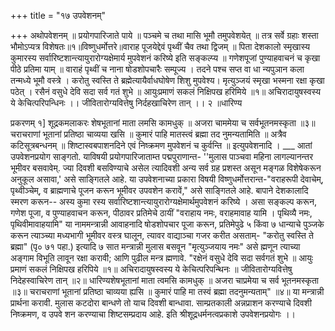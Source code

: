+++
title = "१७ उपवेशनम्"

+++
अथोपवेशनम् ॥ 
प्रयोगपारिजाते पाये ॥ पञ्चमे च तथा मासि भूमौ तमुपवेशयेत् ॥ तत्र सर्वे ग्रहाः शस्ता भौमोऽप्यत्र विशेषतः॥१॥विष्णुधर्मोत्तरे॥वाराह पूजयेद्देवं पृथ्वीं चैव तथा द्विजम् ॥ पिता देशकालो स्मृखास्य कुमारस्य सर्वारिष्टशान्त्यायुरारोग्यक्षेमार्य मुपवेशनं करिष्ये इति सङ्कल्प्य ॥ गणेशपूजां पुण्याहवाचनं च कृखा पीठे प्रतिमा याम् ॥ वाराहं पृथ्वीं च नाना षोडशोपचारैः सम्पूज्य । तदने पश्च सप्त वा धा न्यपुञान कला तन्मध्ये भूमौ वस्त्रे । करोतु स्वस्ति ते ब्रह्मेत्यायैर्वाधघोषेण शिशु मुपवेश्य। मृत्युञ्जयं स्मृखा भस्मना रक्षा कृखा पठेत् । रसैनं वसुधे देवि सदा सर्व गतं शुभे ॥ आयुःप्रमाणं सकलं निक्षिपख हरिमिये ॥१॥ अचिरादायुषस्वस्य ये केचित्परिपन्धिनः ।। जीवितारोग्यवित्तेषु निर्दहखाचिरेण तान् ।। २ ॥धारिण्य 

प्रकरणम् १] 
शूद्रकमलाकरः शेषभूतानां माता लमसि कामधुक् ॥ अजरा चाममेया च सर्वभूतनमस्कृता ॥३॥ चराचराणां भूतानां प्रतिष्ठा चाव्यया खसि ॥ कुमारं पाहि मातस्त्वं ब्रह्मा तद नुमन्यतामिति ॥ अत्रैव कटिसूत्रबन्धनम् ॥ शिष्टास्वबपाशनदिने एवं निष्क्रमण मुपवेशनं च कुर्वन्ति ॥ इत्युपवेशनादि । 
___ आतां उपवेशनप्रयोग साङ्गतो. याविषयी प्रयोगपारिजाताम्त पद्मपुराणान्त- ''मुलास पाञ्चवा महिना लागल्यानन्तर भूमीवर बसवावेम्. ज्या दिवशी बसविण्याचे असेल त्यादिवशी अन्य सर्व ग्रह प्रशस्त असून मङ्गळ विशेषेकरून अनुकूल असावा,' असे साङ्गितले आहे. या उपवेशनाच्या प्रकारा विषयी विष्णुधर्मोत्तरान्त-"वराहरूपी देवाचेम्, पृथ्वीञ्चेम्, व ब्राह्मणाचे पूजन करून भूमीवर उपवशेन करावें," असे साङ्गितले आहे. बापाने देशकालादि स्मरण करून-- अस्य कुमा रस्य सर्वारिष्टशान्त्यायुरारोग्यक्षेमार्थमुपवेशनं करिष्ये । असा सङ्कल्प करून, गणेश पूजा, व पुण्याहवाचन करून, पीठावर प्रतिमेचे ठायीं "वराहाय नमः, वराहमावाह यामि । पृथिव्यै नमः, पृथिवीमावाहयामि" या नाममन्त्रान्नी आवाहनादि षोडशोपचार पूजा करून, प्रतिमेपुढे ५ किंवा ७ धान्याचे पुञ्जके करून त्याञ्च्या मध्यभागी भूमीवर वस्त्र घालून, त्यावर वाद्याञ्चा गजर करीत असताम्- "करोतु स्वस्ति ते ब्रह्मा" (पृ० ७१ पहा.) इत्यादि ७ सात मन्त्रान्नी मुलास बसवून "मृत्युञ्जयाय नमः" असे ह्मणून त्याच्या अङ्गाम विभूति लावून रक्षा करावी; आणि पुढील मन्त्र ह्मणावे. "रक्षेनं वसुधे देवि सदा सर्वगतं शुभे ॥ आयुः प्रमाणं सकलं निक्षिपख हरिपिये ॥१॥ अचिरादायुषस्वस्य ये केचित्परिपन्थिनः ॥ जीवितारोग्यवित्तेषु निदेहस्वाचिरेण तान् ॥२॥ धारिण्यशेषभूतानां माता त्वमसि कामधुक् ॥ अजरा चाप्रमेया च सर्व भूतनमस्कृता ॥३॥ चराचराणां भूतानां प्रतिष्ठा चाव्यया ह्यसि ॥ कुमारं पाहि मा तस्वं ब्रह्मा तदनुमन्यताम्" ॥४॥ या मन्त्रान्नी प्रार्थना करावी. मुलास कटदोरा बान्धणे तो याच दिवशी बान्धावा. साम्प्रतकाली अन्नप्राशन करण्याचे दिवशी निष्क्रमण, व उपवे शन करण्याचा शिष्टसम्प्रदाय आहे. इति श्रीशूद्रधर्मनत्वप्रकाशे उपवेशनप्रयोगः ।। 
